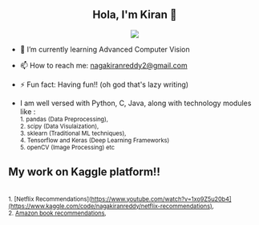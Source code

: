 <div align="center">

## Hola, I'm Kiran 👋

<img src="https://qph.cf2.quoracdn.net/main-qimg-d53787f62751085c11bc7190b325c4f5"/> </p>

</div>

- 🌱 I’m currently learning Advanced Computer Vision
- 📫 How to reach me: nagakiranreddy2@gmail.com
- ⚡ Fun fact: Having fun!! (oh god that's lazy writing)

- I am well versed with Python, C, Java, along with technology modules like :
<br> <small>1. pandas (Data Preprocessing),  </small>
<br> <small>2. scipy (Data Visulaization), </small>
<br> <small>3. sklearn (Traditional ML techniques),  </small>
<br> <small>4. Tensorflow and Keras (Deep Learning Frameworks)</small>
<br> <small>5. openCV (Image Processing) etc  </small>

## My work on Kaggle platform!!
<br> <small>1. [Netflix Recommendations](https://www.youtube.com/watch?v=1xo9Z5u20b4](https://www.kaggle.com/code/nagakiranreddy/netflix-recommendations),  </small>
<br> <small>2. [Amazon book recommendations](https://www.kaggle.com/code/nagakiranreddy/amazon-book-recommendations), </small>



